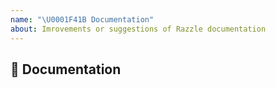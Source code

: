 ```yaml
---
name: "\U0001F41B Documentation"
about: Imrovements or suggestions of Razzle documentation
---
```


## 📖 Documentation
